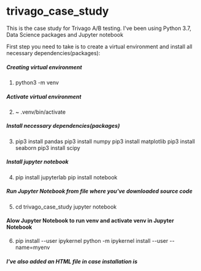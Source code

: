 # trivago_case_study

This is the case study for Trivago A/B testing. I've been using Python 3.7, Data Science packages and Jupyter notebook   

First step you need to take is to create a virtual environment and install all necessary dependencies(packages):

##### Creating virtual environment
1. python3 -m venv <name of the venv> 

##### Activate virtual environment
2. ~ .venv/bin/activate
   
##### Install necessary dependencies(packages)
3. pip3 install pandas
   pip3 install numpy
   pip3 install matplotlib
   pip3 install seaborn
   pip3 install scipy
   
##### Install jupyter notebook
4. pip install jupyterlab
   pip install notebook
   
##### Run Jupyter Notebook from file where you've downloaded source code
5.  cd trivago_case_study 
    jupyter notebook

#### Alow Jupyter Notebook to run venv and activate venv in Jupyter Notebook 
6. pip install --user ipykernel
   python -m ipykernel install --user --name=myenv
    
   
##### I've also added an HTML file in case installation is 

